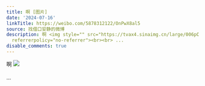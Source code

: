 ```yaml
---
title: 啊 [图片]
date: '2024-07-16'
linkTitle: https://weibo.com/5878312122/OnPwX8al5
source: 找借口安静的微博
description: 啊 <img style="" src="https://tvax4.sinaimg.cn/large/006pONvQgy1hrpy56k9mrj30lx0f2ano.jpg"
  referrerpolicy="no-referrer"><br><br> ...
disable_comments: true
---
```

啊 <img style="" src="https://tvax4.sinaimg.cn/large/006pONvQgy1hrpy56k9mrj30lx0f2ano.jpg" referrerpolicy="no-referrer"><br><br> ...